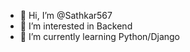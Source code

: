 - 👋 Hi, I’m @Sathkar567
- 👀 I’m interested in Backend
- 🌱 I’m currently learning Python/Django


<!---
Sathkar567/Sathkar567 is a ✨ special ✨ repository because its `README.md` (this file) appears on your GitHub profile.
You can click the Preview link to take a look at your changes.
--->
